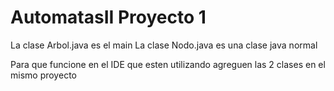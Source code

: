 # AutomatasII Proyecto 1

La clase Arbol.java es el main
La clase Nodo.java es una clase java normal

Para que  funcione en el IDE que esten utilizando agreguen las 2 clases en el mismo proyecto
